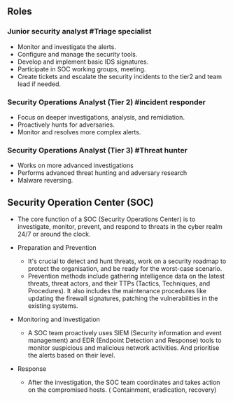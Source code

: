 ## Roles

### Junior security analyst #Triage specialist

* Monitor and investigate the alerts.
* Configure and manage the security tools.
* Develop and implement basic IDS signatures.
* Participate in SOC working groups, meeting.
* Create tickets and escalate the security incidents to the tier2 and team lead if needed.

### Security Operations Analyst (Tier 2) #incident responder

* Focus on deeper investigations, analysis, and remidiation.
* Proactively hunts for adversaries.
* Monitor and resolves more complex alerts.

### Security Operations Analyst (Tier 3) #Threat hunter

* Works on more advanced investigations
* Performs advanced threat hunting and adversary research
* Malware reversing.

## Security Operation Center (SOC)

* The core function of a SOC (Security Operations Center) is to investigate, monitor, prevent, and respond to threats in the cyber realm 24/7 or around the clock.

* Preparation and Prevention
    -  It's crucial to detect and hunt threats, work on a security roadmap to protect the organisation, and be ready for the worst-case scenario.
    - Prevention methods include gathering intelligence data on the latest threats, threat actors, and their TTPs (Tactics, Techniques, and Procedures). It also includes the maintenance procedures like updating the firewall signatures, patching the vulnerabilities in the existing systems.

* Monitoring and Investigation
    - A SOC team proactively uses SIEM (Security information and event management) and EDR (Endpoint Detection and Response) tools to monitor suspicious and malicious network activities. And prioritise the alerts based on their level.

* Response
    - After the investigation, the SOC team coordinates and takes action on the compromised hosts. ( Containment, eradication, recovery)


